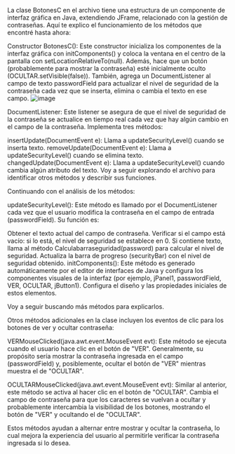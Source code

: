 La clase BotonesC en el archivo tiene una estructura de un componente de interfaz gráfica en Java, extendiendo JFrame,
relacionado con la gestión de contraseñas. Aquí te explico el funcionamiento de los métodos que encontré hasta ahora:

Constructor BotonesC():
Este constructor inicializa los componentes de la interfaz gráfica con initComponents() y coloca la ventana en el centro de la pantalla con setLocationRelativeTo(null). Además, hace que un botón (probablemente para mostrar la contraseña) esté inicialmente oculto (OCULTAR.setVisible(false)). También, agrega un DocumentListener al campo de texto passwordField para actualizar el nivel de seguridad de la contraseña cada vez que se inserta, elimina o cambia el texto en ese campo.
![image](https://github.com/user-attachments/assets/4874cfc0-a39e-4e3e-937a-b24780967bde)

DocumentListener: Este listener se asegura de que el nivel de seguridad de la contraseña se actualice en tiempo real cada vez que hay algún cambio en el campo de la contraseña. Implementa tres métodos:

insertUpdate(DocumentEvent e): Llama a updateSecurityLevel() cuando se inserta texto.
removeUpdate(DocumentEvent e): Llama a updateSecurityLevel() cuando se elimina texto.
changedUpdate(DocumentEvent e): Llama a updateSecurityLevel() cuando cambia algún atributo del texto.
Voy a seguir explorando el archivo para identificar otros métodos y describir sus funciones. ​​

Continuando con el análisis de los métodos:

updateSecurityLevel(): Este método es llamado por el DocumentListener cada vez que el usuario modifica la contraseña en el campo de entrada (passwordField). Su función es:

Obtener el texto actual del campo de contraseña.
Verificar si el campo está vacío: si lo está, el nivel de seguridad se establece en 0.
Si contiene texto, llama al método Calculabarraseguridad(password) para calcular el nivel de seguridad.
Actualiza la barra de progreso (securityBar) con el nivel de seguridad obtenido.
initComponents(): Este método es generado automáticamente por el editor de interfaces de Java y configura los componentes visuales de la interfaz (por ejemplo, jPanel1, passwordField, VER, OCULTAR, jButton1). Configura el diseño y las propiedades iniciales de estos elementos.

Voy a seguir buscando más métodos para explicarlos. ​​

Otros métodos adicionales en la clase incluyen los eventos de clic para los botones de ver y ocultar contraseña:

VERMouseClicked(java.awt.event.MouseEvent evt): Este método se ejecuta cuando el usuario hace clic en el botón de "VER". Generalmente, su propósito sería mostrar la contraseña ingresada en el campo (passwordField) y, posiblemente, ocultar el botón de "VER" mientras muestra el de "OCULTAR".

OCULTARMouseClicked(java.awt.event.MouseEvent evt): Similar al anterior, este método se activa al hacer clic en el botón de "OCULTAR". Cambia el campo de contraseña para que los caracteres se vuelvan a ocultar y probablemente intercambia la visibilidad de los botones, mostrando el botón de "VER" y ocultando el de "OCULTAR".

Estos métodos ayudan a alternar entre mostrar y ocultar la contraseña, lo cual mejora la experiencia del usuario al permitirle verificar la contraseña ingresada si lo desea.
